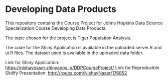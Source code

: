 # Developing Data Products

This repository contains the Course Project for Johns Hopkins Data Science Specialization Course Developing Data Products.

The topic chosen for the project is Tiger Population Analysis.

The code for the Shiny Application is available in the uploaded server.R and ui.R files.
The dataset used is available in the uploaded data folder.

Link for Shiny Application: https://nishaynaser.shinyapps.io/DDPCourseProject/
Link for Reproducible Slidify Presentation: http://rpubs.com/NishayNaser/176852
